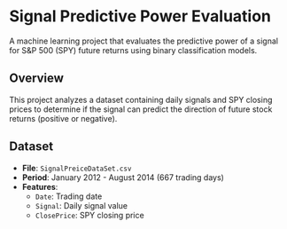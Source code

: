 # Signal Predictive Power Evaluation

A machine learning project that evaluates the predictive power of a signal for S&P 500 (SPY) future returns using binary classification models.

## Overview

This project analyzes a dataset containing daily signals and SPY closing prices to determine if the signal can predict the direction of future stock returns (positive or negative).

## Dataset

- **File**: `SignalPreiceDataSet.csv`
- **Period**: January 2012 - August 2014 (667 trading days)
- **Features**:
  - `Date`: Trading date
  - `Signal`: Daily signal value
  - `ClosePrice`: SPY closing price